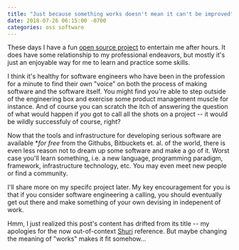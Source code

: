 ```yaml
---
title: "Just because something works doesn't mean it can't be improved"
date: 2018-07-26 06:15:00 -0700
categories: oss software
---
```


These days I have a fun [open source project](https://github.com/adamedx/autographps) to entertain me after hours. It does have some relationship to my professional endeavors, but mostly it's just an enjoyable way for me to learn and practice some skills.

I think it's healthy for software engineers who have been in the profession for a minute to find their own "voice" on both the process of making software and the software itself. You might find you're able to step outside of the engineering box and exercise some product management muscle for instance. And of course you can scratch the itch of answering the question of what would happen if *you* got to call all the shots on a project -- it would be wildly successfuly of course, right?

Now that the tools and infrastructure for developing serious software are available **for free* from the Githubs, Bitbuckets et. al. of the world, there is even less reason not to dream up some software and make a go of it. Worst case you'll learn something, i.e. a new language, programming paradigm, framework, infrastructure technology, etc. You may even meet new people or find a community.

I'll share more on my specifc project later. My key encouragement for you is that if you consider software engineering a calling, you should eventually get out there and make something of your own devising in indepenent of work.

Hmm, I just realized this post's content has drifted from its title -- my apologies for the now out-of-context [Shuri](https://www.vox.com/culture/2018/2/20/17030266/black-panther-shuri-letitia-wright-best) reference. But maybe changing the meaning of "works" makes it fit somehow...

